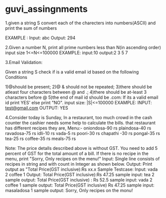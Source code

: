 # guvi_assingnments
1.given a string S convert each of the charecters into numbers(ASCII) and print the sum of numbers

EXAMPLE :
Input: abc
Output: 294
 


2.Given a number N, print all prime numbers less than N(in ascending order)
input size 1<=N<=100000
EXAMPLE:
input:10
output:2 3 5 7



3.Email Validation:

Given a string S check if is a valid email id based on the following Conditions

1)@should be present;
2)@ & should not be repeated;
3)there should be atleast four characters between @ and .;
4)there should be at-least 3 characters before @
5)the end of mail id should be .com: If its a valid email id print
YES' else print "NO".
input size: |S|<=100000
EXAMPLE:
INPUT:
test@gmail.com
OUTPUT:
YES


4.Consider today is Sunday, In a restaurant, too much crowd in the cash counter the cashier needs some help to calculate the bills. that restaurant has different recipes they are, Menu:-
oniondosa-90 rs
plaindosa-40 rs
ravadosa-75 rs
idli-10 rs
vada-5 rs
poori-30 rs
chapathi -30 rs
pongal-35 rs
tea-25 rs
coffee-35 rs
meals-75 rs

Note: The price detalls described above is without GST. You need to add 5 percent of GST for the total amount of a bill.
If there is no recipe in the menu, print "Sorry, Only recipes on the menu!"
Input:
 Single line consists of recipes in string and with count in Integer as shown
below.
Output:
Print output as "Total Price(GST inclusive):Rs xx.x
Sample Testcase:
Input:
vada 2 coffee 1
Output:
Total Price(GST inclusive):Rs 47.25
sample input:
tea 2
sample output:
Total Price(GST inclusive) : Rs 52.5
sample input:
vada 2 coffee 1
sample output:
Total Price(GST inclusive) Rs 47.25
sample input:
masaladosa 1
sample output:
Sorry, Only recipes on the monu!
